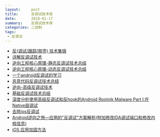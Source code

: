 ```yaml
---
layout:     post
title:      反调试技术库
date:       2018-01-17
summary:    反调试技术库
categories: 二进制
tags:
 - 反调试
---
```


+ [反(调试/跟踪/脱壳) 技术集锦][1]
+ [详解反调试技术][2]
+ [逆向工程核心原理-静态反调试技术总结][3]
+ [逆向工程核心原理-动态反调试技术总结][4]
+ [一个android反调试的学习][5]
+ [恶意代码反调试技术总结][6]
+ [逆向-高级反调试技术][7]
+ [基础反调试技术总结][8]
+ [深度分析使用高级反调试和反hook的Android Rootnik Malware,Part I:在Native层调试][9]
+ [去除ios反调试][10]
+ [Android逆向之旅—应用的"反调试"方案解析(附加修改IDA调试端口和修改内核信息)][11]
+ [iOS 应用加固方法][12]

[1]: https://www.pediy.com/kssd/pediy06/pediy6713.htm
[2]: http://blog.csdn.net/qq_32400847/article/details/52798050
[3]: http://blog.csdn.net/zhangmiaoping23/article/details/44564781
[4]: http://blog.csdn.net/zhangmiaoping23/article/details/44593407
[5]: http://blog.csdn.net/trap0D/article/details/45697607
[6]: https://www.lolopop.cn/2017/anti-debug-in-malware/
[7]: http://www.tk4479.net/whklhhhh/article/details/78787596
[8]: https://bbs.pediy.com/thread-212371.htm
[9]: https://paper.seebug.org/204/
[10]: http://www.cnblogs.com/iamonion/p/7119085.html
[11]: http://www.wjdiankong.cn/android逆向之旅-应用的反调试方案解析附加修改ida调试/
[12]: https://www.jianshu.com/p/a2ed798a7f62
